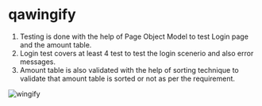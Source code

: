 # qawingify

1.  Testing is done with the help of Page Object Model to test Login page and the amount table.
2.  Login test covers at least 4 test to test the login scenerio and also error messages.
3.  Amount table is also validated with the help of sorting technique to validate that amount table is sorted or not as per the requirement.

![wingify](https://github.com/Prateek053/qawingify/assets/169148312/079db6a0-798f-474d-ae28-2372549a43f5)
